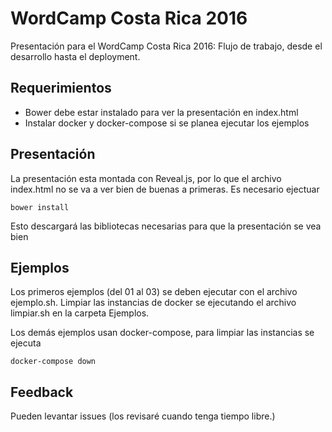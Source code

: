 # WordCamp Costa Rica 2016 
Presentación para el WordCamp Costa Rica 2016: Flujo de trabajo, desde el desarrollo hasta el deployment.

## Requerimientos
* Bower debe estar instalado para ver la presentación en index.html
* Instalar docker y docker-compose si se planea ejecutar los ejemplos

## Presentación
La presentación esta montada con Reveal.js, por lo que el archivo index.html no se va a ver bien de buenas a primeras.
Es necesario ejectuar

```
bower install
```

Esto descargará las bibliotecas necesarias para que la presentación se vea bien

## Ejemplos
Los primeros ejemplos (del 01 al 03) se deben ejecutar con el archivo ejemplo.sh. Limpiar las instancias de docker se
ejecutando el archivo limpiar.sh en la carpeta Ejemplos.

Los demás ejemplos usan docker-compose, para limpiar las instancias se ejecuta 

```
docker-compose down
```

## Feedback
Pueden levantar issues (los revisaré cuando tenga tiempo libre.)
